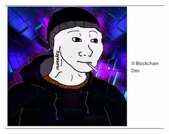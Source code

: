 | | | 
| --- | --- | 
| [![](imgs/morektz.png "morektz")](https://morektz.softr.app/) |  ⛓️ Blockchain Dev | 



